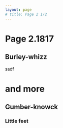 ```yaml
---
layout: page
# title: Page 2 1/2
---
```



# Page 2.1817

## Burley-whizz

sadf

# and more

## Gumber-knowck

### Little feet
